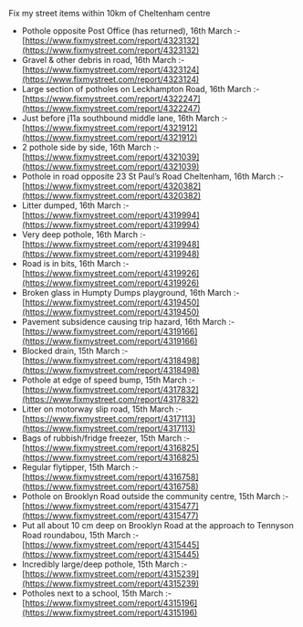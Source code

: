 Fix my street items within 10km of Cheltenham centre

<!-- fix_marker starts -->

- Pothole opposite Post Office (has returned), 16th March :- [https://www.fixmystreet.com/report/4323132](https://www.fixmystreet.com/report/4323132)
- Gravel & other debris in road, 16th March :- [https://www.fixmystreet.com/report/4323124](https://www.fixmystreet.com/report/4323124)
- Large section of potholes on Leckhampton Road, 16th March :- [https://www.fixmystreet.com/report/4322247](https://www.fixmystreet.com/report/4322247)
- Just before j11a southbound middle lane, 16th March :- [https://www.fixmystreet.com/report/4321912](https://www.fixmystreet.com/report/4321912)
- 2 pothole side by side, 16th March :- [https://www.fixmystreet.com/report/4321039](https://www.fixmystreet.com/report/4321039)
- Pothole in road opposite 23 St Paul’s Road Cheltenham, 16th March :- [https://www.fixmystreet.com/report/4320382](https://www.fixmystreet.com/report/4320382)
- Litter dumped, 16th March :- [https://www.fixmystreet.com/report/4319994](https://www.fixmystreet.com/report/4319994)
- Very deep pothole, 16th March :- [https://www.fixmystreet.com/report/4319948](https://www.fixmystreet.com/report/4319948)
- Road is in bits, 16th March :- [https://www.fixmystreet.com/report/4319926](https://www.fixmystreet.com/report/4319926)
- Broken glass in Humpty Dumps playground, 16th March :- [https://www.fixmystreet.com/report/4319450](https://www.fixmystreet.com/report/4319450)
- Pavement subsidence causing trip hazard, 16th March :- [https://www.fixmystreet.com/report/4319166](https://www.fixmystreet.com/report/4319166)
- Blocked drain, 15th March :- [https://www.fixmystreet.com/report/4318498](https://www.fixmystreet.com/report/4318498)
- Pothole at edge of speed bump, 15th March :- [https://www.fixmystreet.com/report/4317832](https://www.fixmystreet.com/report/4317832)
- Litter on motorway slip road, 15th March :- [https://www.fixmystreet.com/report/4317113](https://www.fixmystreet.com/report/4317113)
- Bags of rubbish/fridge freezer, 15th March :- [https://www.fixmystreet.com/report/4316825](https://www.fixmystreet.com/report/4316825)
- Regular flytipper, 15th March :- [https://www.fixmystreet.com/report/4316758](https://www.fixmystreet.com/report/4316758)
- Pothole on Brooklyn Road outside the community centre, 15th March :- [https://www.fixmystreet.com/report/4315477](https://www.fixmystreet.com/report/4315477)
- Put all about 10 cm deep on Brooklyn Road at the approach to Tennyson Road roundabou, 15th March :- [https://www.fixmystreet.com/report/4315445](https://www.fixmystreet.com/report/4315445)
- Incredibly large/deep pothole, 15th March :- [https://www.fixmystreet.com/report/4315239](https://www.fixmystreet.com/report/4315239)
- Potholes next to a school, 15th March :- [https://www.fixmystreet.com/report/4315196](https://www.fixmystreet.com/report/4315196)

<!-- fix_marker ends -->